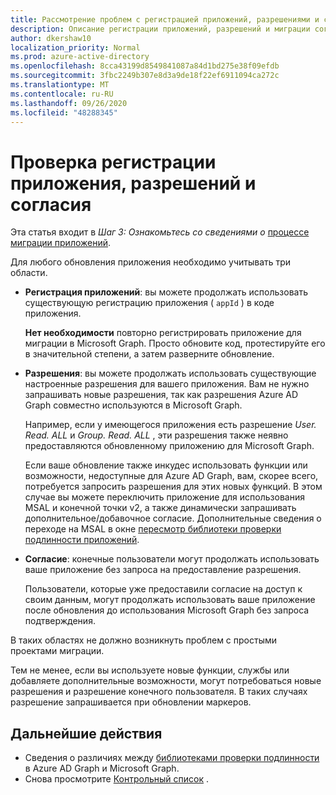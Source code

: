 ```yaml
---
title: Рассмотрение проблем с регистрацией приложений, разрешениями и согласия миграции
description: Описание регистрации приложений, разрешений и миграции согласия из Azure Active Directory (Azure AD) в API Microsoft Graph.
author: dkershaw10
localization_priority: Normal
ms.prod: azure-active-directory
ms.openlocfilehash: 8cca43199d8549841087a84d1bd275e38f09efdb
ms.sourcegitcommit: 3fbc2249b307e8d3a9de18f22ef6911094ca272c
ms.translationtype: MT
ms.contentlocale: ru-RU
ms.lasthandoff: 09/26/2020
ms.locfileid: "48288345"
---
```

# <a name="review-app-registration-permissions-and-consent"></a>Проверка регистрации приложения, разрешений и согласия

Эта статья входит в *Шаг 3: Ознакомьтесь со сведениями о* [процессе миграции приложений](migrate-azure-ad-graph-planning-checklist.md).

Для любого обновления приложения необходимо учитывать три области.

- **Регистрация приложений**: вы можете продолжать использовать существующую регистрацию приложения ( `appId` ) в коде приложения.  

    **Нет необходимости** повторно регистрировать приложение для миграции в Microsoft Graph. Просто обновите код, протестируйте его в значительной степени, а затем разверните обновление.  

- **Разрешения**: вы можете продолжать использовать существующие настроенные разрешения для вашего приложения. Вам не нужно запрашивать новые разрешения, так как разрешения Azure AD Graph совместно используются в Microsoft Graph.

    Например, если у имеющегося приложения есть разрешение _User. Read. ALL_ и _Group. Read. ALL_ , эти разрешения также неявно предоставляются обновленному приложению для Microsoft Graph.

    Если ваше обновление также инкудес использовать функции или возможности, недоступные для Azure AD Graph, вам, скорее всего, потребуется запросить разрешения для этих новых функций. В этом случае вы можете переключить приложение для использования MSAL и конечной точки v2, а также динамически запрашивать дополнительное/добавочное согласие. Дополнительные сведения о переходе на MSAL в окне [пересмотр библиотеки проверки подлинности приложений](./migrate-azure-ad-graph-authentication-library.md).

- **Согласие**: конечные пользователи могут продолжать использовать ваше приложение без запроса на предоставление разрешения.

    Пользователи, которые уже предоставили согласие на доступ к своим данным, могут продолжать использовать ваше приложение после обновления до использования Microsoft Graph без запроса подтверждения.

В таких областях не должно возникнуть проблем с простыми проектами миграции.

Тем не менее, если вы используете новые функции, службы или добавляете дополнительные возможности, могут потребоваться новые разрешения и разрешение конечного пользователя.  В таких случаях разрешение запрашивается при обновлении маркеров.

## <a name="next-steps"></a>Дальнейшие действия

- Сведения о различиях между [библиотеками проверки подлинности](migrate-azure-ad-graph-authentication-library.md) в Azure AD Graph и Microsoft Graph.
- Снова просмотрите [Контрольный список](migrate-azure-ad-graph-planning-checklist.md) .